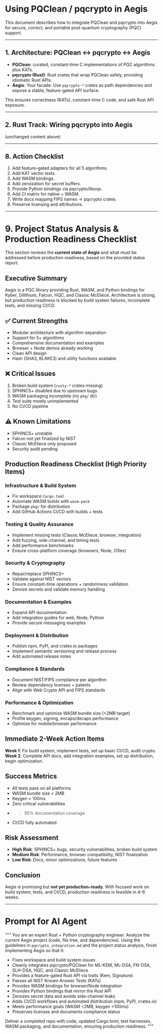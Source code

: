 # Using PQClean / pqcrypto in Aegis

This document describes how to integrate PQClean and pqcrypto into Aegis for secure, correct, and portable post-quantum cryptography (PQC) support.

---

## 1. Architecture: PQClean ↔ pqcrypto ↔ Aegis

- **PQClean**: curated, constant-time C implementations of PQC algorithms plus KATs.  
- **pqcrypto (Rust)**: Rust crates that wrap PQClean safely, providing idiomatic Rust APIs.  
- **Aegis**: Your facade. Use `pqcrypto-*` crates as path dependencies and expose a stable, feature-gated API surface.

This ensures correctness (KATs), constant-time C code, and safe Rust API exposure.

---

## 2. Rust Track: Wiring pqcrypto into Aegis

(unchanged content above)

---

## 8. Action Checklist

1. Add feature-gated adapters for all 5 algorithms.  
2. Add KAT vector tests.  
3. Add WASM bindings.  
4. Add zeroization for secret buffers.  
5. Provide Python bindings via pqcrypto/liboqs.  
6. Add CI matrix for native + WASM.  
7. Write docs mapping FIPS names → pqcrypto crates.  
8. Preserve licensing and attributions.

---

# 9. Project Status Analysis & Production Readiness Checklist

This section reviews the **current state of Aegis** and what must be addressed before production readiness, based on the provided status report.

## Executive Summary

Aegis is a PQC library providing Rust, WASM, and Python bindings for Kyber, Dilithium, Falcon, HQC, and Classic McEliece. Architecture is strong, but production readiness is blocked by build system failures, incomplete tests, and missing CI/CD.

## ✅ Current Strengths

- Modular architecture with algorithm separation
- Support for 5+ algorithms
- Comprehensive documentation and examples
- Browser + Node demos already working
- Clean API design
- Hash (SHA3, BLAKE3) and utility functions available

## ❌ Critical Issues

1. Broken build system (`rusty-*` crates missing)
2. SPHINCS+ disabled due to upstream bugs
3. WASM packaging incomplete (no `pkg/` dir)
4. Test suite mostly unimplemented
5. No CI/CD pipeline

## ⚠️ Known Limitations

- SPHINCS+ unstable
- Falcon not yet finalized by NIST
- Classic McEliece only proposed
- Security audit pending

## Production Readiness Checklist (High Priority Items)

### Infrastructure & Build System
- Fix workspace `Cargo.toml`
- Automate WASM builds with `wasm-pack`
- Package `pkg/` for distribution
- Add GitHub Actions CI/CD with builds + tests

### Testing & Quality Assurance
- Implement missing tests (Classic McEliece, browser, integration)
- Add fuzzing, side-channel, and timing tests
- Add performance benchmarks
- Ensure cross-platform coverage (browsers, Node, OSes)

### Security & Cryptography
- Repair/replace SPHINCS+
- Validate against NIST vectors
- Ensure constant-time operations + randomness validation
- Zeroize secrets and validate memory handling

### Documentation & Examples
- Expand API documentation
- Add integration guides for web, Node, Python
- Provide secure messaging examples

### Deployment & Distribution
- Publish npm, PyPI, and crates.io packages
- Implement semantic versioning and release process
- Add automated release notes

### Compliance & Standards
- Document NIST/FIPS compliance per algorithm
- Review dependency licenses + patents
- Align with Web Crypto API and FIPS standards

### Performance & Optimization
- Benchmark and optimize WASM bundle size (<2MB target)
- Profile keygen, signing, encaps/decaps performance
- Optimize for mobile/browser performance

## Immediate 2-Week Action Items

**Week 1**: Fix build system, implement tests, set up basic CI/CD, audit crypto.  
**Week 2**: Complete API docs, add integration examples, set up distribution, begin optimization.

## Success Metrics

- All tests pass on all platforms
- WASM bundle size < 2MB
- Keygen < 100ms
- Zero critical vulnerabilities
- >95% documentation coverage
- CI/CD fully automated

## Risk Assessment

- **High Risk**: SPHINCS+ bugs, security vulnerabilities, broken build system
- **Medium Risk**: Performance, browser compatibility, NIST finalization
- **Low Risk**: Docs, minor optimizations, future features

## Conclusion

Aegis is promising but **not yet production-ready**. With focused work on build system, tests, and CI/CD, production readiness is feasible in 4–6 weeks.

---

# Prompt for AI Agent

"""
You are an expert Rust + Python cryptography engineer. Analyze the current Aegis project (code, file tree, and dependencies). Using the guidelines in `pqcrypto_integration.md` and the project status analysis, finish implementing Aegis so that it:

- Fixes workspace and build system issues
- Cleanly integrates pqcrypto/PQClean for ML-KEM, ML-DSA, FN-DSA, SLH-DSA, HQC, and Classic McEliece
- Provides a feature-gated Rust API via traits (Kem, Signature)
- Passes all NIST Known Answer Tests (KATs)
- Provides WASM bindings for browser/Node integration
- Provides Python bindings that mirror the Rust API
- Zeroizes secret data and avoids side-channel leaks
- Adds CI/CD workflows and automated distribution (npm, PyPI, crates.io)
- Meets performance goals (WASM <2MB, keygen <100ms)
- Preserves licenses and documents compliance status

Deliver a completed repo with code, updated Cargo.toml, test harnesses, WASM packaging, and documentation, ensuring production readiness.
"""
